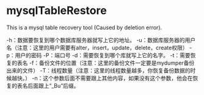 # mysqlTableRestore
This is a mysql table recovery tool (Caused by deletion error).

-h：数据要恢复到哪个数据库服务器就写上它的地址。
-u：数据库服务器的用户名（注意：这里的用户需要有alter，insert，update，delete，create权限）
-p：用户的密码
-P：端口号
-d：需要恢复到哪个库就写上它的名字。
-t：需要恢复的表名
-f：备份文件的位置（注意：这里的备份文件一定要是mydumper备份出来的文件）
-T：线程数量（注意：这里的线程数量越多，你恢复备份数据的时候越快。）
-n：这个参数后面不需要跟上其他内容，如果没有这个参数，他会在恢复的表名后面跟上“_Bu”后缀。
